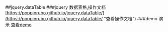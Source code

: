 ##jquery.dataTable
###jquery 数据表格,操作文档
[https://poppinrubo.github.io/jquery.dataTable/](https://poppinrubo.github.io/jquery.dataTable/ "查看操作文档")
###demo 演示
[查看demo](http://120.24.216.26/dataTable/ "查看demo")

